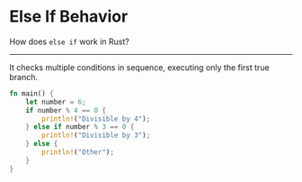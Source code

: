 # Else If Behavior

How does `else if` work in Rust?

---

It checks multiple conditions in sequence, executing only the first true branch.

```rust
fn main() {
    let number = 6;
    if number % 4 == 0 {
        println!("Divisible by 4");
    } else if number % 3 == 0 {
        println!("Divisible by 3");
    } else {
        println!("Other");
    }
}
```